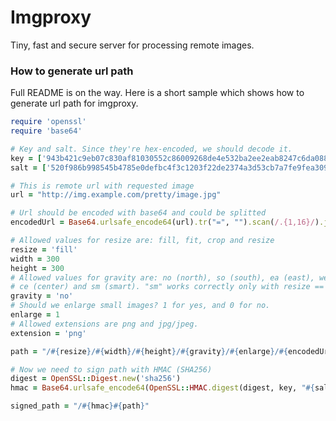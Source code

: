 # Imgproxy

Tiny, fast and secure server for processing remote images.

### How to generate url path

Full README is on the way. Here is a short sample which shows how to generate url
path for imgproxy.

```ruby
require 'openssl'
require 'base64'

# Key and salt. Since they're hex-encoded, we should decode it.
key = ['943b421c9eb07c830af81030552c86009268de4e532ba2ee2eab8247c6da0881'].pack("H*")
salt = ['520f986b998545b4785e0defbc4f3c1203f22de2374a3d53cb7a7fe9fea309c5'].pack("H*")

# This is remote url with requested image
url = "http://img.example.com/pretty/image.jpg"

# Url should be encoded with base64 and could be splitted
encodedUrl = Base64.urlsafe_encode64(url).tr("=", "").scan(/.{1,16}/).join("/")

# Allowed values for resize are: fill, fit, crop and resize
resize = 'fill'
width = 300
height = 300
# Allowed values for gravity are: no (north), so (south), ea (east), we (west)
# ce (center) and sm (smart). "sm" works correctly only with resize == crop.
gravity = 'no'
# Should we enlarge small images? 1 for yes, and 0 for no.
enlarge = 1
# Allowed extensions are png and jpg/jpeg.
extension = 'png'

path = "/#{resize}/#{width}/#{height}/#{gravity}/#{enlarge}/#{encodedUrl}.#{extension}"

# Now we need to sign path with HMAC (SHA256)
digest = OpenSSL::Digest.new('sha256')
hmac = Base64.urlsafe_encode64(OpenSSL::HMAC.digest(digest, key, "#{salt}#{path}")).tr('=', '')

signed_path = "/#{hmac}#{path}"
```
